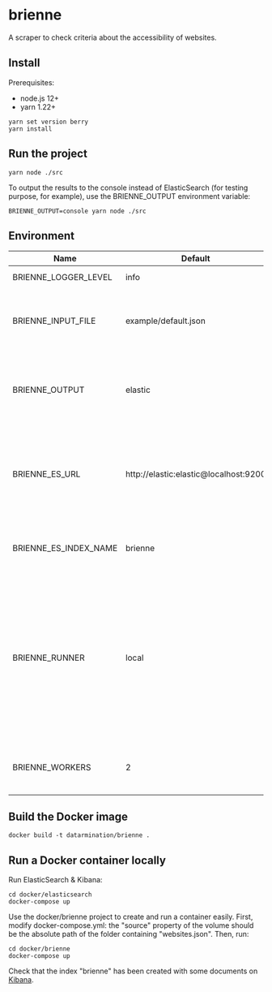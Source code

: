 # brienne

A scraper to check criteria about the accessibility of websites.

## Install

Prerequisites:

- node.js 12+
- yarn 1.22+

```
yarn set version berry
yarn install
```

## Run the project

```
yarn node ./src
```

To output the results to the console instead of ElasticSearch (for testing purpose, for example), use the BRIENNE_OUTPUT environment variable:

```
BRIENNE_OUTPUT=console yarn node ./src
```

## Environment

| Name                  | Default                               | Description                                                                                                                                                     |
|-----------------------|---------------------------------------|-----------------------------------------------------------------------------------------------------------------------------------------------------------------|
| BRIENNE_LOGGER_LEVEL  | info                                  | The level of the logger.                                                                                                                                        |
| BRIENNE_INPUT_FILE    | example/default.json                  | The file to process. It's a JSON array file listing the websites to analyze.                                                                                    |
| BRIENNE_OUTPUT        | elastic                               | The output where the results are published. Can be one of "elastic" or "console".                                                                               |
| BRIENNE_ES_URL        | http://elastic:elastic@localhost:9200 | The URL of the ElasticSearch instance. By default, authenticate with the elastic/elastic credentials.                                                           |
| BRIENNE_ES_INDEX_NAME | brienne                               | The name of the index used to publish the results.                                                                                                              |
| BRIENNE_RUNNER        | local                                 | The runner to use. "local" is a development runner running the scripts with a single worker. "docker" is a runner running several workers in Docker containers. |
| BRIENNE_WORKERS       | 2                                     | The number of workers. Only used by the "docker" runner.                                                                                                        |

## Build the Docker image

```
docker build -t datarmination/brienne .
```

## Run a Docker container locally

Run ElasticSearch & Kibana:

```
cd docker/elasticsearch
docker-compose up
```

Use the docker/brienne project to create and run a container easily. First, modify docker-compose.yml: the "source" property of the volume should be the absolute path of the folder containing "websites.json". Then, run:

```
cd docker/brienne
docker-compose up
```


Check that the index "brienne" has been created with some documents on [Kibana](http://localhost:5601/).